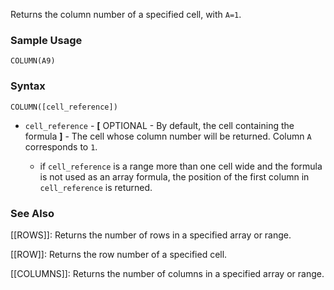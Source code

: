 Returns the column number of a specified cell, with `A=1`.

### Sample Usage

`COLUMN(A9)`

### Syntax

`COLUMN([cell_reference])`

* `cell_reference` - **[** OPTIONAL - By default, the cell containing the formula **]** - The cell whose column number will be returned. Column `A` corresponds to `1`.

  + if `cell_reference` is a range more than one cell wide and the formula is not used as an array formula, the position of the first column in `cell_reference` is returned.

### See Also

[[ROWS]]: Returns the number of rows in a specified array or range.

[[ROW]]: Returns the row number of a specified cell.

[[COLUMNS]]: Returns the number of columns in a specified array or range.
